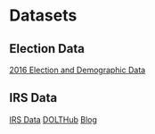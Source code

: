 # Datasets

## Election Data

[2016 Election and Demographic Data](https://public.opendatasoft.com/explore/dataset/usa-2016-presidential-election-by-county/export/?disjunctive.state)

## IRS Data

[IRS Data](https://www.reddit.com/r/datasets/comments/ewx2wq/7_years_of_irs_tax_return_data_aggregated_by_zip/)
[DOLTHub](https://www.dolthub.com/repositories/Liquidata/irs-soi)
[Blog](https://www.dolthub.com/blog/2020-01-31-irs-soi-data/)

